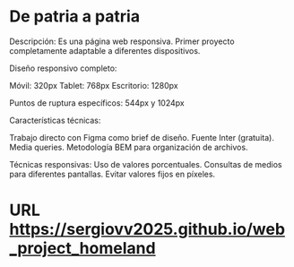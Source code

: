 # De patria a patria

Descripción:
Es una página web responsiva. 
Primer proyecto completamente adaptable a diferentes dispositivos.

Diseño responsivo completo:

Móvil: 320px
Tablet: 768px
Escritorio: 1280px

Puntos de ruptura específicos: 544px y 1024px

Características técnicas:

Trabajo directo con Figma como brief de diseño.
Fuente Inter (gratuita).
Media queries.
Metodología BEM para organización de archivos.

Técnicas responsivas:
Uso de valores porcentuales.
Consultas de medios para diferentes pantallas.
Evitar valores fijos en píxeles.

# URL https://sergiovv2025.github.io/web_project_homeland
